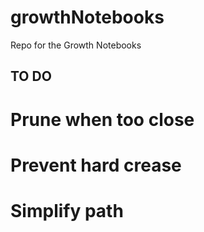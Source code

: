 # growthNotebooks
Repo for the Growth Notebooks


## TO DO

# Prune when too close

# Prevent hard crease

# Simplify path
